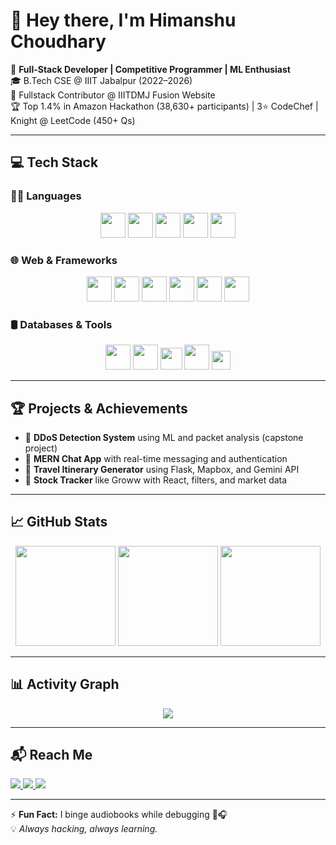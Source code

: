 # 👋 Hey there, I'm Himanshu Choudhary

🚀 **Full-Stack Developer | Competitive Programmer | ML Enthusiast**  
🎓 B.Tech CSE @ IIIT Jabalpur (2022–2026)  
💼 Fullstack Contributor @ IIITDMJ Fusion Website  
🏆 Top 1.4% in Amazon Hackathon (38,630+ participants) | 3⭐ CodeChef | Knight @ LeetCode (450+ Qs)

---

## 💻 Tech Stack

### 👨‍💻 Languages
<div align="center">
  <img src="https://cdn.jsdelivr.net/gh/devicons/devicon/icons/cplusplus/cplusplus-original.svg" height="40" />
  <img src="https://cdn.jsdelivr.net/gh/devicons/devicon/icons/java/java-original.svg" height="40" />
  <img src="https://cdn.jsdelivr.net/gh/devicons/devicon/icons/python/python-original.svg" height="40" />
  <img src="https://cdn.jsdelivr.net/gh/devicons/devicon/icons/javascript/javascript-original.svg" height="40" />
  <img src="https://cdn.jsdelivr.net/gh/devicons/devicon/icons/bash/bash-original.svg" height="40" />
</div>

### 🌐 Web & Frameworks
<div align="center">
  <img src="https://cdn.jsdelivr.net/gh/devicons/devicon/icons/react/react-original.svg" height="40" />
  <img src="https://cdn.jsdelivr.net/gh/devicons/devicon/icons/nodejs/nodejs-original-wordmark.svg" height="40" />
  <img src="https://cdn.jsdelivr.net/gh/devicons/devicon/icons/flask/flask-original.svg" height="40" />
  <img src="https://www.vectorlogo.zone/logos/tailwindcss/tailwindcss-icon.svg" height="40" />
  <img src="https://cdn.jsdelivr.net/gh/devicons/devicon/icons/html5/html5-original.svg" height="40" />
  <img src="https://cdn.jsdelivr.net/gh/devicons/devicon/icons/css3/css3-original.svg" height="40" />
</div>

### 🛢️ Databases & Tools
<div align="center">
  <img src="https://cdn.jsdelivr.net/gh/devicons/devicon/icons/mongodb/mongodb-original.svg" height="40" />
  <img src="https://cdn.jsdelivr.net/gh/devicons/devicon/icons/mysql/mysql-original.svg" height="40" />
  <img src="https://cdn.jsdelivr.net/gh/devicons/devicon/icons/firebase/firebase-plain.svg" height="35" />
  <img src="https://cdn.jsdelivr.net/gh/devicons/devicon/icons/git/git-original.svg" height="40" />
  <img src="https://img.shields.io/badge/-GitHub-black?style=for-the-badge&logo=Github&logoColor=white" height="30" />
</div>

---

## 🏆 Projects & Achievements

- 🔹 **DDoS Detection System** using ML and packet analysis (capstone project)
- 🔹 **MERN Chat App** with real-time messaging and authentication
- 🔹 **Travel Itinerary Generator** using Flask, Mapbox, and Gemini API
- 🔹 **Stock Tracker** like Groww with React, filters, and market data

---

## 📈 GitHub Stats

<div align="center">
<img src="https://github-readme-stats.vercel.app/api?username=Himanshu8850&show_icons=true&theme=dark&hide_border=true" height="160"/>
<img src="https://streak-stats.demolab.com?user=Himanshu8850&theme=dark&hide_border=true" height="160"/>
<img src="https://github-readme-stats.vercel.app/api/top-langs?username=Himanshu8850&layout=compact&theme=dark&hide_border=true" height="160"/>
</div>

---

## 📊 Activity Graph

<div align="center">
  <img src="https://github-readme-activity-graph.vercel.app/graph?username=Himanshu8850&theme=react-dark&bg_color=00000000&hide_border=true" />
</div>

---

## 📬 Reach Me

<a href="mailto:1130himanshu@gmail.com">
  <img src="https://img.shields.io/badge/-Email-red?style=for-the-badge&logo=gmail&logoColor=white" />
</a>
<a href="https://www.linkedin.com/in/himanshu-choudhary-178618245">
  <img src="https://img.shields.io/badge/-LinkedIn-blue?style=for-the-badge&logo=linkedin&logoColor=white" />
</a>
<a href="https://leetcode.com/himanshu_choudhary_/">
  <img src="https://img.shields.io/badge/-LeetCode-FFA116?style=for-the-badge&logo=leetcode&logoColor=white" />
</a>

---

⚡ **Fun Fact:** I binge audiobooks while debugging 🧠🎧  
💡 *Always hacking, always learning.*
